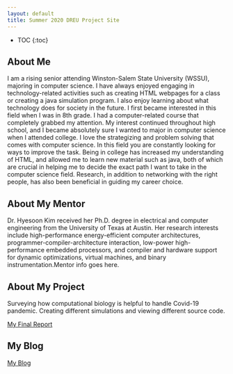 ```yaml
---
layout: default
title: Summer 2020 DREU Project Site
---
```


* TOC
{:toc}

## About Me

I am a rising senior attending Winston-Salem State University (WSSU), majoring in computer science. I have always enjoyed engaging in technology-related activities such as creating HTML webpages for a class or creating a java simulation program. I also enjoy learning about what technology does for society in the future. I first became interested in this field when I was in 8th grade. I had a computer-related course that completely grabbed my attention. My interest continued throughout high school, and I became absolutely sure I wanted to major in computer science when I attended college. I love the strategizing and problem solving that comes with computer science. In this field you are constantly looking for ways to improve the task. Being in college has increased my understanding of HTML, and allowed me to learn new material such as java, both of which are crucial in helping me to decide the exact path I want to take in the computer science field. Research, in addition to networking with the right people, has also been beneficial in guiding my career choice. 

## About My Mentor
Dr. Hyesoon Kim received her Ph.D. degree in electrical and computer engineering from the University of Texas at Austin. Her research interests include high-performance energy-efficient computer architectures, programmer-compiler-architecture interaction, low-power high-performance embedded processors, and compiler and hardware support for dynamic optimizations, virtual machines, and binary instrumentation.Mentor info goes here.

## About My Project
Surveying how computational biology is helpful to handle Covid-19 pandemic. Creating different simulations and viewing different source code.


[My Final Report](files/ComputationalBiologypaper.pdf)

## My Blog

[My Blog](blog.html)
